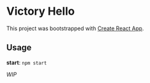 # Victory Hello

This project was bootstrapped with [Create React App](https://github.com/facebook/create-react-app).

## Usage

**start**: `npm start`

_WIP_
